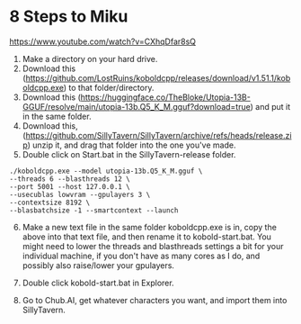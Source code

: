 # 8 Steps to Miku

https://www.youtube.com/watch?v=CXhqDfar8sQ

1. Make a directory on your hard drive.
2. Download this (https://github.com/LostRuins/koboldcpp/releases/download/v1.51.1/koboldcpp.exe) to that folder/directory.
3. Download this (https://huggingface.co/TheBloke/Utopia-13B-GGUF/resolve/main/utopia-13b.Q5_K_M.gguf?download=true) and put it in the same folder.
4. Download this, (https://github.com/SillyTavern/SillyTavern/archive/refs/heads/release.zip) unzip it, and drag that folder into the one you've made.
5. Double click on Start.bat in the SillyTavern-release folder.

```shell
./koboldcpp.exe --model utopia-13b.Q5_K_M.gguf \
--threads 6 --blasthreads 12 \
--port 5001 --host 127.0.0.1 \
--usecublas lowvram --gpulayers 3 \
--contextsize 8192 \
--blasbatchsize -1 --smartcontext --launch
```

6. Make a new text file in the same folder koboldcpp.exe is in, copy the above into that text file, and then rename it to kobold-start.bat.  You might need to lower the threads and blasthreads settings a bit for your individual machine, if you don't have as many cores as I do, and possibly also raise/lower your gpulayers.

7. Double click kobold-start.bat in Explorer.
8. Go to Chub.AI, get whatever characters you want, and import them into SillyTavern.
